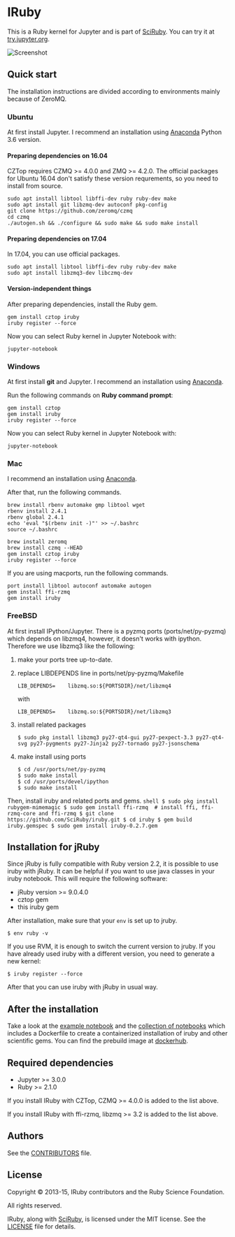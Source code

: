 # IRuby

This is a Ruby kernel for Jupyter and is part of [SciRuby](http://sciruby.com/). You can try it at [try.jupyter.org](http://try.jupyter.org/).

![Screenshot](https://cloud.githubusercontent.com/assets/50754/7956845/3fa46df8-09e3-11e5-8641-f5b8669061b5.png)

## Quick start
The installation instructions are divided according to environments mainly because of ZeroMQ.

### Ubuntu
At first install Jupyter. I recommend an installation using [Anaconda](https://www.continuum.io/downloads) Python 3.6 version.

#### Preparing dependencies on 16.04
CZTop requires CZMQ >= 4.0.0 and ZMQ >= 4.2.0.  The official packages for Ubuntu 16.04 don't satisfy these version requrements, so you need to install from source.

```shell
sudo apt install libtool libffi-dev ruby ruby-dev make
sudo apt install git libzmq-dev autoconf pkg-config
git clone https://github.com/zeromq/czmq
cd czmq
./autogen.sh && ./configure && sudo make && sudo make install
```

#### Preparing dependencies on 17.04
In 17.04, you can use official packages.

```shell
sudo apt install libtool libffi-dev ruby ruby-dev make
sudo apt install libzmq3-dev libczmq-dev
```

#### Version-independent things
After preparing dependencies, install the Ruby gem.

```shell
gem install cztop iruby
iruby register --force
```

Now you can select Ruby kernel in Jupyter Notebook with:

    jupyter-notebook

### Windows
At first install **git** and Jupyter. I recommend an installation using [Anaconda](https://www.continuum.io/downloads).

Run the following commands on **Ruby command prompt**:

```shell
gem install cztop
gem install iruby
iruby register --force
```

Now you can select Ruby kernel in Jupyter Notebook with:

    jupyter-notebook

### Mac
I recommend an installation using [Anaconda](https://www.continuum.io/downloads).

After that, run the following commands.

```shell
brew install rbenv automake gmp libtool wget
rbenv install 2.4.1
rbenv global 2.4.1
echo 'eval "$(rbenv init -)"' >> ~/.bashrc
source ~/.bashrc

brew install zeromq
brew install czmq --HEAD
gem install cztop iruby
iruby register --force
```

If you are using macports, run the following commands.

    port install libtool autoconf automake autogen
    gem install ffi-rzmq
    gem install iruby


### FreeBSD

At first install IPython/Jupyter. 
There is a pyzmq ports (ports/net/py-pyzmq) which depends on libzmq4, however, it doesn't works with ipython.
Therefore we use libzmq3 like the following:

1. make your ports tree up-to-date.
2. replace LIBDEPENDS line in ports/net/py-pyzmq/Makefile

    ```shell
    LIB_DEPENDS=    libzmq.so:${PORTSDIR}/net/libzmq4
    ```
    with
    ```shell
    LIB_DEPENDS=    libzmq.so:${PORTSDIR}/net/libzmq3
    ```
3. install related packages

    ```shell
    $ sudo pkg install libzmq3 py27-qt4-gui py27-pexpect-3.3 py27-qt4-svg py27-pygments py27-Jinja2 py27-tornado py27-jsonschema
    ```
4. make install using ports

    ```shell
    $ cd /usr/ports/net/py-pyzmq
    $ sudo make install
    $ cd /usr/ports/devel/ipython
    $ sudo make install
    ```
Then, install iruby and related ports and gems.
    ```shell
    $ sudo pkg install rubygem-mimemagic
    $ sudo gem install ffi-rzmq  # install ffi, ffi-rzmq-core and ffi-rzmq
    $ git clone https://github.com/SciRuby/iruby.git
    $ cd iruby
    $ gem build iruby.gemspec
    $ sudo gem install iruby-0.2.7.gem
    ```
## Installation for jRuby

Since jRuby is fully compatible with Ruby version 2.2, it is possible to use iruby with jRuby. 
It can be helpful if you want to use java classes in your iruby notebook.
This will require the following software:
* jRuby version >= 9.0.4.0
* cztop gem
* this iruby gem

After installation, make sure that your `env` is set up to jruby.
```shell
$ env ruby -v
```
If you use RVM, it is enough to switch the current version to jruby.
If you have already used iruby with a different version, you need to generate a new kernel:
```shell
$ iruby register --force
```
After that you can use iruby with jRuby in usual way.

## After the installation

Take a look at the [example notebook](http://nbviewer.ipython.org/urls/raw.github.com/SciRuby/sciruby-notebooks/master/getting_started.ipynb)
and the [collection of notebooks](https://github.com/SciRuby/sciruby-notebooks/) which includes a Dockerfile to create a containerized installation of iruby
and other scientific gems. You can find the prebuild image at [dockerhub](https://registry.hub.docker.com/u/minad/sciruby-notebooks/).


## Required dependencies

* Jupyter >= 3.0.0
* Ruby >= 2.1.0

If you install IRuby with CZTop, CZMQ >= 4.0.0 is added to the list above.

If you install IRuby with ffi-rzmq, libzmq >= 3.2 is added to the list above.

## Authors

See the [CONTRIBUTORS](CONTRIBUTORS) file.

## License

Copyright © 2013-15, IRuby contributors and the Ruby Science Foundation.

All rights reserved.

IRuby, along with [SciRuby](http://sciruby.com/), is licensed under the MIT license. See the [LICENSE](LICENSE) file for details.
